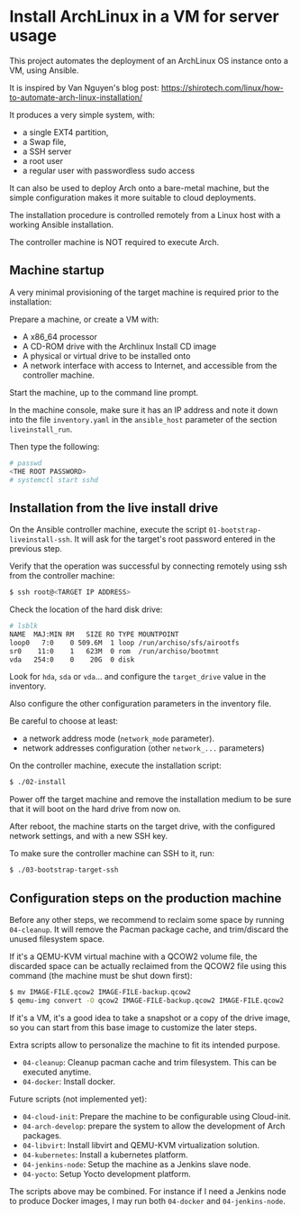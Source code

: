 Install ArchLinux in a VM for server usage
==========================================

This project automates the deployment of an ArchLinux OS instance onto a VM, using Ansible.

It is inspired by Van Nguyen's blog post: https://shirotech.com/linux/how-to-automate-arch-linux-installation/

It produces a very simple system, with:

- a single EXT4 partition,
- a Swap file,
- a SSH server
- a root user
- a regular user with passwordless sudo access

It can also be used to deploy Arch onto a bare-metal machine, but the simple configuration
makes it more suitable to cloud deployments.

The installation procedure is controlled remotely from a Linux host with a working Ansible installation.

The controller machine is NOT required to execute Arch.

Machine startup
---------------

A very minimal provisioning of the target machine is required prior to the installation:

Prepare a machine, or create a VM with:
- A x86_64 processor
- A CD-ROM drive with the Archlinux Install CD image
- A physical or virtual drive to be installed onto
- A network interface with access to Internet, and accessible from the controller machine.

Start the machine, up to the command line prompt.

In the machine console, make sure it has an IP address and note it down into the file `inventory.yaml`
in the `ansible_host` parameter of the section `liveinstall_run`.

Then type the following:

```bash
# passwd
<THE ROOT PASSWORD>
# systemctl start sshd
```

Installation from the live install drive
----------------------------------------

On the Ansible controller machine, execute the script `01-bootstrap-liveinstall-ssh`.
It will ask for the target's root password entered in the previous step.

Verify that the operation was successful by connecting remotely using ssh from the 
controller machine:

```bash
$ ssh root@<TARGET IP ADDRESS>
```

Check the location of the hard disk drive:

```bash
# lsblk
NAME  MAJ:MIN RM   SIZE RO TYPE MOUNTPOINT
loop0   7:0    0 509.6M  1 loop /run/archiso/sfs/airootfs
sr0    11:0    1   623M  0 rom  /run/archiso/bootmnt
vda   254:0    0    20G  0 disk 
```

Look for `hda`, `sda` or `vda`... and configure the `target_drive` value in the inventory.

Also configure the other configuration parameters in the inventory file.

Be careful to choose at least:
- a network address mode (`network_mode` parameter).
- network addresses configuration (other `network_...` parameters)

On the controller machine, execute the installation script:

```bash
$ ./02-install
```

Power off the target machine and remove the installation medium to be sure that it will boot
on the hard drive from now on.

After reboot, the machine starts on the target drive, with the configured network settings,
and with a new SSH key.

To make sure the controller machine can SSH to it, run:

```bash
$ ./03-bootstrap-target-ssh
```

Configuration steps on the production machine
---------------------------------------------

Before any other steps, we recommend to reclaim some space by running `04-cleanup`.
It will remove the Pacman package cache, and trim/discard the unused filesystem space.

If it's a QEMU-KVM virtual machine with a QCOW2 volume file, the discarded space can be actually reclaimed
from the QCOW2 file using this command (the machine must be shut down first):

```bash
$ mv IMAGE-FILE.qcow2 IMAGE-FILE-backup.qcow2
$ qemu-img convert -O qcow2 IMAGE-FILE-backup.qcow2 IMAGE-FILE.qcow2
```

If it's a VM, it's a good idea to take a snapshot or a copy of the drive image, so you can start from
this base image to customize the later steps.

Extra scripts allow to personalize the machine to fit its intended purpose.

- `04-cleanup`: Cleanup pacman cache and trim filesystem. This can be executed anytime.
- `04-docker`: Install docker.

Future scripts (not implemented yet):

- `04-cloud-init`: Prepare the machine to be configurable using Cloud-init.
- `04-arch-develop`: prepare the system to allow the development of Arch packages.
- `04-libvirt`: Install libvirt and QEMU-KVM virtualization solution.
- `04-kubernetes`: Install a kubernetes platform.
- `04-jenkins-node`: Setup the machine as a Jenkins slave node.
- `04-yocto`: Setup Yocto development platform.

The scripts above may be combined. For instance if I need a Jenkins node to produce Docker images,
I may run both `04-docker` and `04-jenkins-node`.
